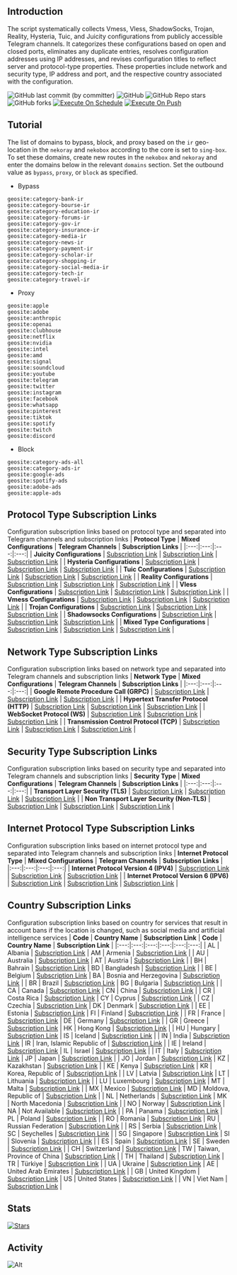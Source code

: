## Introduction
The script systematically collects Vmess, Vless, ShadowSocks, Trojan, Reality, Hysteria, Tuic, and Juicity configurations from publicly accessible Telegram channels. It categorizes these configurations based on open and closed ports, eliminates any duplicate entries, resolves configuration addresses using IP addresses, and revises configuration titles to reflect server and protocol-type properties. These properties include network and security type, IP address and port, and the respective country associated with the configuration.

![GitHub last commit (by committer)](https://img.shields.io/github/last-commit/soroushmirzaei/telegram-configs-collector?label=Last%20Commit&color=%2338914b)
![GitHub](https://img.shields.io/github/license/soroushmirzaei/telegram-configs-collector?label=License&color=yellow)
![GitHub Repo stars](https://img.shields.io/github/stars/soroushmirzaei/telegram-configs-collector?label=Stars&color=red&style=flat)
![GitHub forks](https://img.shields.io/github/forks/soroushmirzaei/telegram-configs-collector?label=Forks&color=blue&style=flat)
[![Execute On Schedule](https://github.com/soroushmirzaei/telegram-configs-collector/actions/workflows/schedule.yml/badge.svg)](https://github.com/soroushmirzaei/telegram-configs-collector/actions/workflows/schedule.yml)
[![Execute On Push](https://github.com/soroushmirzaei/telegram-configs-collector/actions/workflows/push.yml/badge.svg)](https://github.com/soroushmirzaei/telegram-configs-collector/actions/workflows/push.yml)

## Tutorial
The list of domains to bypass, block, and proxy based on the `ir` geo-location in the `nekoray` and `nekobox` according to the core is set to `sing-box`. To set these domains, create new routes in the `nekobox` and `nekoray` and enter the domains below in the relevant `domains` section. Set the outbound value as `bypass`, `proxy`, or `block` as specified.

- Bypass
```
geosite:category-bank-ir
geosite:category-bourse-ir
geosite:category-education-ir
geosite:category-forums-ir
geosite:category-gov-ir
geosite:category-insurance-ir
geosite:category-media-ir
geosite:category-news-ir
geosite:category-payment-ir
geosite:category-scholar-ir
geosite:category-shopping-ir
geosite:category-social-media-ir
geosite:category-tech-ir
geosite:category-travel-ir
```

- Proxy
```
geosite:apple
geosite:adobe
geosite:anthropic
geosite:openai
geosite:clubhouse
geosite:netflix
geosite:nvidia
geosite:intel
geosite:amd
geosite:signal
geosite:soundcloud
geosite:youtube
geosite:telegram
geosite:twitter
geosite:instagram
geosite:facebook
geosite:whatsapp
geosite:pinterest
geosite:tiktok
geosite:spotify
geosite:twitch
geosite:discord
```

- Block
```
geosite:category-ads-all
geosite:category-ads-ir
geosite:google-ads
geosite:spotify-ads
geosite:adobe-ads
geosite:apple-ads
```

## Protocol Type Subscription Links
Configuration subscription links based on protocol type and separated into Telegram channels and subscription links
| **Protocol Type** | **Mixed Configurations** | **Telegram Channels** | **Subscription Links** |
|:---:|:---:|:---:|:---:|
| **Juicity Configurations** | [Subscription Link](https://raw.githubusercontent.com/soroushmirzaei/telegram-configs-collector/main/protocols/juicity) | [Subscription Link](https://raw.githubusercontent.com/soroushmirzaei/telegram-configs-collector/main/channels/protocols/juicity) | [Subscription Link](https://raw.githubusercontent.com/soroushmirzaei/telegram-configs-collector/main/subscribe/protocols/juicity) |
| **Hysteria Configurations** | [Subscription Link](https://raw.githubusercontent.com/soroushmirzaei/telegram-configs-collector/main/protocols/hysteria) | [Subscription Link](https://raw.githubusercontent.com/soroushmirzaei/telegram-configs-collector/main/channels/protocols/hysteria) | [Subscription Link](https://raw.githubusercontent.com/soroushmirzaei/telegram-configs-collector/main/subscribe/protocols/hysteria) |
| **Tuic Configurations** | [Subscription Link](https://raw.githubusercontent.com/soroushmirzaei/telegram-configs-collector/main/protocols/tuic) | [Subscription Link](https://raw.githubusercontent.com/soroushmirzaei/telegram-configs-collector/main/channels/protocols/tuic) | [Subscription Link](https://raw.githubusercontent.com/soroushmirzaei/telegram-configs-collector/main/subscribe/protocols/tuic) |
| **Reality Configurations** | [Subscription Link](https://raw.githubusercontent.com/soroushmirzaei/telegram-configs-collector/main/protocols/reality) | [Subscription Link](https://raw.githubusercontent.com/soroushmirzaei/telegram-configs-collector/main/channels/protocols/reality) | [Subscription Link](https://raw.githubusercontent.com/soroushmirzaei/telegram-configs-collector/main/subscribe/protocols/reality) |
| **Vless Configurations** | [Subscription Link](https://raw.githubusercontent.com/soroushmirzaei/telegram-configs-collector/main/protocols/vless) | [Subscription Link](https://raw.githubusercontent.com/soroushmirzaei/telegram-configs-collector/main/channels/protocols/vless) | [Subscription Link](https://raw.githubusercontent.com/soroushmirzaei/telegram-configs-collector/main/subscribe/protocols/vless) |
| **Vmess Configurations** | [Subscription Link](https://raw.githubusercontent.com/soroushmirzaei/telegram-configs-collector/main/protocols/vmess) | [Subscription Link](https://raw.githubusercontent.com/soroushmirzaei/telegram-configs-collector/main/channels/protocols/vmess) | [Subscription Link](https://raw.githubusercontent.com/soroushmirzaei/telegram-configs-collector/main/subscribe/protocols/vmess) |
| **Trojan Configurations** | [Subscription Link](https://raw.githubusercontent.com/soroushmirzaei/telegram-configs-collector/main/protocols/trojan) | [Subscription Link](https://raw.githubusercontent.com/soroushmirzaei/telegram-configs-collector/main/channels/protocols/trojan) | [Subscription Link](https://raw.githubusercontent.com/soroushmirzaei/telegram-configs-collector/main/subscribe/protocols/trojan) |
| **Shadowsocks Configurations** | [Subscription Link](https://raw.githubusercontent.com/soroushmirzaei/telegram-configs-collector/main/protocols/shadowsocks) | [Subscription Link](https://raw.githubusercontent.com/soroushmirzaei/telegram-configs-collector/main/channels/protocols/shadowsocks) | [Subscription Link](https://raw.githubusercontent.com/soroushmirzaei/telegram-configs-collector/main/subscribe/protocols/shadowsocks) |
| **Mixed Type Configurations** | [Subscription Link](https://raw.githubusercontent.com/soroushmirzaei/telegram-configs-collector/main/splitted/mixed) | [Subscription Link](https://raw.githubusercontent.com/soroushmirzaei/telegram-configs-collector/main/splitted/channels) | [Subscription Link](https://raw.githubusercontent.com/soroushmirzaei/telegram-configs-collector/main/splitted/subscribe) |

## Network Type Subscription Links
Configuration subscription links based on network type and separated into Telegram channels and subscription links
| **Network Type** | **Mixed Configurations** | **Telegram Channels** | **Subscription Links** |
|:---:|:---:|:---:|:---:|
| **Google Remote Procedure Call (GRPC)** | [Subscription Link](https://raw.githubusercontent.com/soroushmirzaei/telegram-configs-collector/main/networks/grpc) | [Subscription Link](https://raw.githubusercontent.com/soroushmirzaei/telegram-configs-collector/main/channels/networks/grpc) | [Subscription Link](https://raw.githubusercontent.com/soroushmirzaei/telegram-configs-collector/main/subscribe/networks/grpc) |
| **Hypertext Transfer Protocol (HTTP)** | [Subscription Link](https://raw.githubusercontent.com/soroushmirzaei/telegram-configs-collector/main/networks/http) | [Subscription Link](https://raw.githubusercontent.com/soroushmirzaei/telegram-configs-collector/main/channels/networks/http) | [Subscription Link](https://raw.githubusercontent.com/soroushmirzaei/telegram-configs-collector/main/subscribe/networks/http) |
| **WebSocket Protocol (WS)** | [Subscription Link](https://raw.githubusercontent.com/soroushmirzaei/telegram-configs-collector/main/networks/ws) | [Subscription Link](https://raw.githubusercontent.com/soroushmirzaei/telegram-configs-collector/main/channels/networks/ws) | [Subscription Link](https://raw.githubusercontent.com/soroushmirzaei/telegram-configs-collector/main/subscribe/networks/ws) |
 | **Transmission Control Protocol (TCP)** | [Subscription Link](https://raw.githubusercontent.com/soroushmirzaei/telegram-configs-collector/main/networks/tcp) | [Subscription Link](https://raw.githubusercontent.com/soroushmirzaei/telegram-configs-collector/main/channels/networks/tcp) | [Subscription Link](https://raw.githubusercontent.com/soroushmirzaei/telegram-configs-collector/main/subscribe/networks/tcp) |

## Security Type Subscription Links
Configuration subscription links based on security type and separated into Telegram channels and subscription links
| **Security Type** | **Mixed Configurations** | **Telegram Channels** | **Subscription Links** |
|:---:|:---:|:---:|:---:|
| **Transport Layer Security (TLS)** | [Subscription Link](https://raw.githubusercontent.com/soroushmirzaei/telegram-configs-collector/main/security/tls) | [Subscription Link](https://raw.githubusercontent.com/soroushmirzaei/telegram-configs-collector/main/channels/security/tls) | [Subscription Link](https://raw.githubusercontent.com/soroushmirzaei/telegram-configs-collector/main/subscribe/security/tls) |
| **Non Transport Layer Security (Non-TLS)** | [Subscription Link](https://raw.githubusercontent.com/soroushmirzaei/telegram-configs-collector/main/security/non-tls) | [Subscription Link](https://raw.githubusercontent.com/soroushmirzaei/telegram-configs-collector/main/channels/security/non-tls) | [Subscription Link](https://raw.githubusercontent.com/soroushmirzaei/telegram-configs-collector/main/subscribe/security/non-tls) |

## Internet Protocol Type Subscription Links
Configuration subscription links based on internet protocol type and separated into Telegram channels and subscription links
| **Internet Protocol Type** | **Mixed Configurations** | **Telegram Channels** | **Subscription Links** |
|:---:|:---:|:---:|:---:|
| **Internet Protocol Version 4 (IPV4)** | [Subscription Link](https://raw.githubusercontent.com/soroushmirzaei/telegram-configs-collector/main/layers/ipv4) | [Subscription Link](https://raw.githubusercontent.com/soroushmirzaei/telegram-configs-collector/main/channels/layers/ipv4) | [Subscription Link](https://raw.githubusercontent.com/soroushmirzaei/telegram-configs-collector/main/subscribe/layers/ipv4) |
| **Internet Protocol Version 6 (IPV6)** | [Subscription Link](https://raw.githubusercontent.com/soroushmirzaei/telegram-configs-collector/main/layers/ipv6) | [Subscription Link](https://raw.githubusercontent.com/soroushmirzaei/telegram-configs-collector/main/channels/layers/ipv6) | [Subscription Link](https://raw.githubusercontent.com/soroushmirzaei/telegram-configs-collector/main/subscribe/layers/ipv6) |

## Country Subscription Links
Configuration subscription links based on country for services that result in account bans if the location is changed, such as social media and artificial intelligence services
| **Code** | **Country Name** | **Subscription Link** | **Code** | **Country Name** | **Subscription Link** |
|:---:|:---:|:---:|:---:|:---:|:---:|
| AL | Albania | [Subscription Link](https://raw.githubusercontent.com/soroushmirzaei/telegram-configs-collector/main/countries/al/mixed) | AM | Armenia | [Subscription Link](https://raw.githubusercontent.com/soroushmirzaei/telegram-configs-collector/main/countries/am/mixed) |
| AU | Australia | [Subscription Link](https://raw.githubusercontent.com/soroushmirzaei/telegram-configs-collector/main/countries/au/mixed) | AT | Austria | [Subscription Link](https://raw.githubusercontent.com/soroushmirzaei/telegram-configs-collector/main/countries/at/mixed) |
| BH | Bahrain | [Subscription Link](https://raw.githubusercontent.com/soroushmirzaei/telegram-configs-collector/main/countries/bh/mixed) | BD | Bangladesh | [Subscription Link](https://raw.githubusercontent.com/soroushmirzaei/telegram-configs-collector/main/countries/bd/mixed) |
| BE | Belgium | [Subscription Link](https://raw.githubusercontent.com/soroushmirzaei/telegram-configs-collector/main/countries/be/mixed) | BA | Bosnia and Herzegovina | [Subscription Link](https://raw.githubusercontent.com/soroushmirzaei/telegram-configs-collector/main/countries/ba/mixed) |
| BR | Brazil | [Subscription Link](https://raw.githubusercontent.com/soroushmirzaei/telegram-configs-collector/main/countries/br/mixed) | BG | Bulgaria | [Subscription Link](https://raw.githubusercontent.com/soroushmirzaei/telegram-configs-collector/main/countries/bg/mixed) |
| CA | Canada | [Subscription Link](https://raw.githubusercontent.com/soroushmirzaei/telegram-configs-collector/main/countries/ca/mixed) | CN | China | [Subscription Link](https://raw.githubusercontent.com/soroushmirzaei/telegram-configs-collector/main/countries/cn/mixed) |
| CR | Costa Rica | [Subscription Link](https://raw.githubusercontent.com/soroushmirzaei/telegram-configs-collector/main/countries/cr/mixed) | CY | Cyprus | [Subscription Link](https://raw.githubusercontent.com/soroushmirzaei/telegram-configs-collector/main/countries/cy/mixed) |
| CZ | Czechia | [Subscription Link](https://raw.githubusercontent.com/soroushmirzaei/telegram-configs-collector/main/countries/cz/mixed) | DK | Denmark | [Subscription Link](https://raw.githubusercontent.com/soroushmirzaei/telegram-configs-collector/main/countries/dk/mixed) |
| EE | Estonia | [Subscription Link](https://raw.githubusercontent.com/soroushmirzaei/telegram-configs-collector/main/countries/ee/mixed) | FI | Finland | [Subscription Link](https://raw.githubusercontent.com/soroushmirzaei/telegram-configs-collector/main/countries/fi/mixed) |
| FR | France | [Subscription Link](https://raw.githubusercontent.com/soroushmirzaei/telegram-configs-collector/main/countries/fr/mixed) | DE | Germany | [Subscription Link](https://raw.githubusercontent.com/soroushmirzaei/telegram-configs-collector/main/countries/de/mixed) |
| GR | Greece | [Subscription Link](https://raw.githubusercontent.com/soroushmirzaei/telegram-configs-collector/main/countries/gr/mixed) | HK | Hong Kong | [Subscription Link](https://raw.githubusercontent.com/soroushmirzaei/telegram-configs-collector/main/countries/hk/mixed) |
| HU | Hungary | [Subscription Link](https://raw.githubusercontent.com/soroushmirzaei/telegram-configs-collector/main/countries/hu/mixed) | IS | Iceland | [Subscription Link](https://raw.githubusercontent.com/soroushmirzaei/telegram-configs-collector/main/countries/is/mixed) |
| IN | India | [Subscription Link](https://raw.githubusercontent.com/soroushmirzaei/telegram-configs-collector/main/countries/in/mixed) | IR | Iran, Islamic Republic of | [Subscription Link](https://raw.githubusercontent.com/soroushmirzaei/telegram-configs-collector/main/countries/ir/mixed) |
| IE | Ireland | [Subscription Link](https://raw.githubusercontent.com/soroushmirzaei/telegram-configs-collector/main/countries/ie/mixed) | IL | Israel | [Subscription Link](https://raw.githubusercontent.com/soroushmirzaei/telegram-configs-collector/main/countries/il/mixed) |
| IT | Italy | [Subscription Link](https://raw.githubusercontent.com/soroushmirzaei/telegram-configs-collector/main/countries/it/mixed) | JP | Japan | [Subscription Link](https://raw.githubusercontent.com/soroushmirzaei/telegram-configs-collector/main/countries/jp/mixed) |
| JO | Jordan | [Subscription Link](https://raw.githubusercontent.com/soroushmirzaei/telegram-configs-collector/main/countries/jo/mixed) | KZ | Kazakhstan | [Subscription Link](https://raw.githubusercontent.com/soroushmirzaei/telegram-configs-collector/main/countries/kz/mixed) |
| KE | Kenya | [Subscription Link](https://raw.githubusercontent.com/soroushmirzaei/telegram-configs-collector/main/countries/ke/mixed) | KR | Korea, Republic of | [Subscription Link](https://raw.githubusercontent.com/soroushmirzaei/telegram-configs-collector/main/countries/kr/mixed) |
| LV | Latvia | [Subscription Link](https://raw.githubusercontent.com/soroushmirzaei/telegram-configs-collector/main/countries/lv/mixed) | LT | Lithuania | [Subscription Link](https://raw.githubusercontent.com/soroushmirzaei/telegram-configs-collector/main/countries/lt/mixed) |
| LU | Luxembourg | [Subscription Link](https://raw.githubusercontent.com/soroushmirzaei/telegram-configs-collector/main/countries/lu/mixed) | MT | Malta | [Subscription Link](https://raw.githubusercontent.com/soroushmirzaei/telegram-configs-collector/main/countries/mt/mixed) |
| MX | Mexico | [Subscription Link](https://raw.githubusercontent.com/soroushmirzaei/telegram-configs-collector/main/countries/mx/mixed) | MD | Moldova, Republic of | [Subscription Link](https://raw.githubusercontent.com/soroushmirzaei/telegram-configs-collector/main/countries/md/mixed) |
| NL | Netherlands | [Subscription Link](https://raw.githubusercontent.com/soroushmirzaei/telegram-configs-collector/main/countries/nl/mixed) | MK | North Macedonia | [Subscription Link](https://raw.githubusercontent.com/soroushmirzaei/telegram-configs-collector/main/countries/mk/mixed) |
| NO | Norway | [Subscription Link](https://raw.githubusercontent.com/soroushmirzaei/telegram-configs-collector/main/countries/no/mixed) | NA | Not Available | [Subscription Link](https://raw.githubusercontent.com/soroushmirzaei/telegram-configs-collector/main/countries/na/mixed) |
| PA | Panama | [Subscription Link](https://raw.githubusercontent.com/soroushmirzaei/telegram-configs-collector/main/countries/pa/mixed) | PL | Poland | [Subscription Link](https://raw.githubusercontent.com/soroushmirzaei/telegram-configs-collector/main/countries/pl/mixed) |
| RO | Romania | [Subscription Link](https://raw.githubusercontent.com/soroushmirzaei/telegram-configs-collector/main/countries/ro/mixed) | RU | Russian Federation | [Subscription Link](https://raw.githubusercontent.com/soroushmirzaei/telegram-configs-collector/main/countries/ru/mixed) |
| RS | Serbia | [Subscription Link](https://raw.githubusercontent.com/soroushmirzaei/telegram-configs-collector/main/countries/rs/mixed) | SC | Seychelles | [Subscription Link](https://raw.githubusercontent.com/soroushmirzaei/telegram-configs-collector/main/countries/sc/mixed) |
| SG | Singapore | [Subscription Link](https://raw.githubusercontent.com/soroushmirzaei/telegram-configs-collector/main/countries/sg/mixed) | SI | Slovenia | [Subscription Link](https://raw.githubusercontent.com/soroushmirzaei/telegram-configs-collector/main/countries/si/mixed) |
| ES | Spain | [Subscription Link](https://raw.githubusercontent.com/soroushmirzaei/telegram-configs-collector/main/countries/es/mixed) | SE | Sweden | [Subscription Link](https://raw.githubusercontent.com/soroushmirzaei/telegram-configs-collector/main/countries/se/mixed) |
| CH | Switzerland | [Subscription Link](https://raw.githubusercontent.com/soroushmirzaei/telegram-configs-collector/main/countries/ch/mixed) | TW | Taiwan, Province of China | [Subscription Link](https://raw.githubusercontent.com/soroushmirzaei/telegram-configs-collector/main/countries/tw/mixed) |
| TH | Thailand | [Subscription Link](https://raw.githubusercontent.com/soroushmirzaei/telegram-configs-collector/main/countries/th/mixed) | TR | Türkiye | [Subscription Link](https://raw.githubusercontent.com/soroushmirzaei/telegram-configs-collector/main/countries/tr/mixed) |
| UA | Ukraine | [Subscription Link](https://raw.githubusercontent.com/soroushmirzaei/telegram-configs-collector/main/countries/ua/mixed) | AE | United Arab Emirates | [Subscription Link](https://raw.githubusercontent.com/soroushmirzaei/telegram-configs-collector/main/countries/ae/mixed) |
| GB | United Kingdom | [Subscription Link](https://raw.githubusercontent.com/soroushmirzaei/telegram-configs-collector/main/countries/gb/mixed) | US | United States | [Subscription Link](https://raw.githubusercontent.com/soroushmirzaei/telegram-configs-collector/main/countries/us/mixed) |
| VN | Viet Nam | [Subscription Link](https://raw.githubusercontent.com/soroushmirzaei/telegram-configs-collector/main/countries/vn/mixed) |
## Stats
[![Stars](https://starchart.cc/soroushmirzaei/telegram-configs-collector.svg?variant=adaptive)](https://starchart.cc/soroushmirzaei/telegram-configs-collector)
## Activity
![Alt](https://repobeats.axiom.co/api/embed/6e88aa7d66986824532760b5b14120a22c8ca813.svg "Repobeats analytics image")
